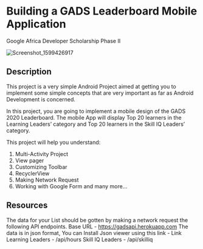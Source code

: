 # Building a GADS Leaderboard Mobile Application

Google Africa Developer Scholarship Phase II 

![Screenshot_1599426917](https://user-images.githubusercontent.com/25500250/92336567-5cc4f000-f0a2-11ea-8d02-e087d267f4c3.png)

## Description

This project is a very simple Android Project aimed at getting you to implement some simple concepts that are very important as far as Android Development is concerned.

In this project, you are going to implement a mobile design of the GADS 2020 Leaderboard.
The mobile App will display Top 20 learners in the Learning Leaders’ category and Top 20 learners in the Skill IQ Leaders’ category.

This project will help you understand:
1) Multi-Activity Project
2) View pager
3) Customizing Toolbar
4) RecyclerView
5) Making Network Request
6) Working with Google Form and many more...

## Resources

The data  for your List should be gotten by making a network request the following API endpoints.
Base URL - https://gadsapi.herokuapp.com
The data is in json format, You can Install Json viewer using this link - Link
Learning Leaders - /api/hours
Skill IQ Leaders - /api/skilliq


